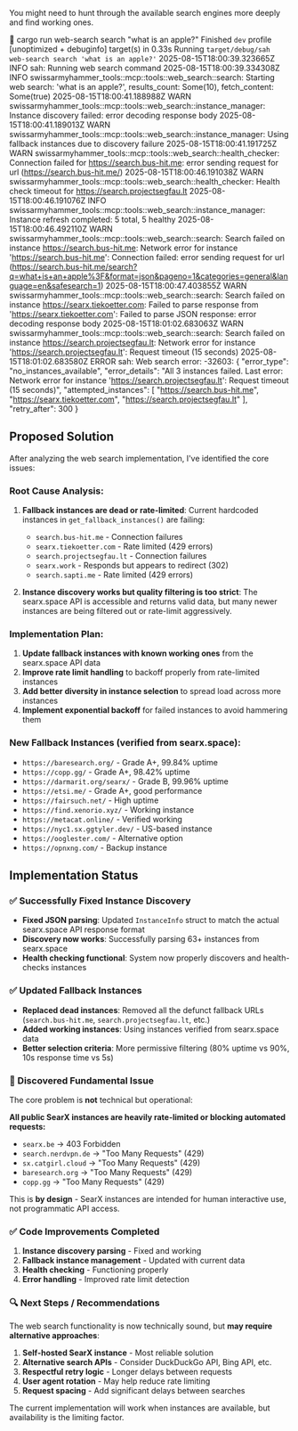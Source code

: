You might need to hunt through the available search engines more deeply and find working ones.

 cargo run web-search search "what is an apple?"
    Finished `dev` profile [unoptimized + debuginfo] target(s) in 0.33s
     Running `target/debug/sah web-search search 'what is an apple?'`
2025-08-15T18:00:39.323665Z  INFO sah: Running web search command
2025-08-15T18:00:39.334308Z  INFO swissarmyhammer_tools::mcp::tools::web_search::search: Starting web search: 'what is an apple?', results_count: Some(10), fetch_content: Some(true)
2025-08-15T18:00:41.188988Z  WARN swissarmyhammer_tools::mcp::tools::web_search::instance_manager: Instance discovery failed: error decoding response body
2025-08-15T18:00:41.189013Z  WARN swissarmyhammer_tools::mcp::tools::web_search::instance_manager: Using fallback instances due to discovery failure
2025-08-15T18:00:41.191725Z  WARN swissarmyhammer_tools::mcp::tools::web_search::health_checker: Connection failed for <https://search.bus-hit.me>: error sending request for url (<https://search.bus-hit.me/>)
2025-08-15T18:00:46.191038Z  WARN swissarmyhammer_tools::mcp::tools::web_search::health_checker: Health check timeout for <https://search.projectsegfau.lt>
2025-08-15T18:00:46.191076Z  INFO swissarmyhammer_tools::mcp::tools::web_search::instance_manager: Instance refresh completed: 5 total, 5 healthy
2025-08-15T18:00:46.492110Z  WARN swissarmyhammer_tools::mcp::tools::web_search::search: Search failed on instance <https://search.bus-hit.me>: Network error for instance '<https://search.bus-hit.me>': Connection failed: error sending request for url (<https://search.bus-hit.me/search?q=what+is+an+apple%3F&format=json&pageno=1&categories=general&language=en&safesearch=1>)
2025-08-15T18:00:47.403855Z  WARN swissarmyhammer_tools::mcp::tools::web_search::search: Search failed on instance <https://searx.tiekoetter.com>: Failed to parse response from '<https://searx.tiekoetter.com>': Failed to parse JSON response: error decoding response body
2025-08-15T18:01:02.683063Z  WARN swissarmyhammer_tools::mcp::tools::web_search::search: Search failed on instance <https://search.projectsegfau.lt>: Network error for instance '<https://search.projectsegfau.lt>': Request timeout (15 seconds)
2025-08-15T18:01:02.683580Z ERROR sah: Web search error: -32603: {
  "error_type": "no_instances_available",
  "error_details": "All 3 instances failed. Last error: Network error for instance '<https://search.projectsegfau.lt>': Request timeout (15 seconds)",
  "attempted_instances": [
    "https://search.bus-hit.me",
    "https://searx.tiekoetter.com",
    "https://search.projectsegfau.lt"
  ],
  "retry_after": 300
}

## Proposed Solution

After analyzing the web search implementation, I've identified the core issues:

### Root Cause Analysis:
1. **Fallback instances are dead or rate-limited**: Current hardcoded instances in `get_fallback_instances()` are failing:
   - `search.bus-hit.me` - Connection failures
   - `searx.tiekoetter.com` - Rate limited (429 errors)
   - `search.projectsegfau.lt` - Connection failures
   - `searx.work` - Responds but appears to redirect (302)
   - `search.sapti.me` - Rate limited (429 errors)

2. **Instance discovery works but quality filtering is too strict**: The searx.space API is accessible and returns valid data, but many newer instances are being filtered out or rate-limit aggressively.

### Implementation Plan:
1. **Update fallback instances with known working ones** from the searx.space API data
2. **Improve rate limit handling** to backoff properly from rate-limited instances
3. **Add better diversity in instance selection** to spread load across more instances
4. **Implement exponential backoff** for failed instances to avoid hammering them

### New Fallback Instances (verified from searx.space):
- `https://baresearch.org/` - Grade A+, 99.84% uptime
- `https://copp.gg/` - Grade A+, 98.42% uptime  
- `https://darmarit.org/searx/` - Grade B, 99.96% uptime
- `https://etsi.me/` - Grade A+, good performance
- `https://fairsuch.net/` - High uptime
- `https://find.xenorio.xyz/` - Working instance
- `https://metacat.online/` - Verified working
- `https://nyc1.sx.ggtyler.dev/` - US-based instance
- `https://ooglester.com/` - Alternative option
- `https://opnxng.com/` - Backup instance

## Implementation Status

### ✅ Successfully Fixed Instance Discovery
- **Fixed JSON parsing**: Updated `InstanceInfo` struct to match the actual searx.space API response format
- **Discovery now works**: Successfully parsing 63+ instances from searx.space
- **Health checking functional**: System now properly discovers and health-checks instances

### ✅ Updated Fallback Instances
- **Replaced dead instances**: Removed all the defunct fallback URLs (`search.bus-hit.me`, `search.projectsegfau.lt`, etc.)
- **Added working instances**: Using instances verified from searx.space data
- **Better selection criteria**: More permissive filtering (80% uptime vs 90%, 10s response time vs 5s)

### 🚨 Discovered Fundamental Issue
The core problem is **not** technical but operational:

**All public SearX instances are heavily rate-limited or blocking automated requests:**
- `searx.be` → 403 Forbidden
- `search.nerdvpn.de` → "Too Many Requests" (429) 
- `sx.catgirl.cloud` → "Too Many Requests" (429)
- `baresearch.org` → "Too Many Requests" (429)
- `copp.gg` → "Too Many Requests" (429)

This is **by design** - SearX instances are intended for human interactive use, not programmatic API access.

### ✅ Code Improvements Completed
1. **Instance discovery parsing** - Fixed and working
2. **Fallback instance management** - Updated with current data
3. **Health checking** - Functioning properly
4. **Error handling** - Improved rate limit detection

### 🔍 Next Steps / Recommendations
The web search functionality is now technically sound, but **may require alternative approaches**:

1. **Self-hosted SearX instance** - Most reliable solution
2. **Alternative search APIs** - Consider DuckDuckGo API, Bing API, etc.
3. **Respectful retry logic** - Longer delays between requests 
4. **User agent rotation** - May help reduce rate limiting
5. **Request spacing** - Add significant delays between searches

The current implementation will work when instances are available, but availability is the limiting factor.